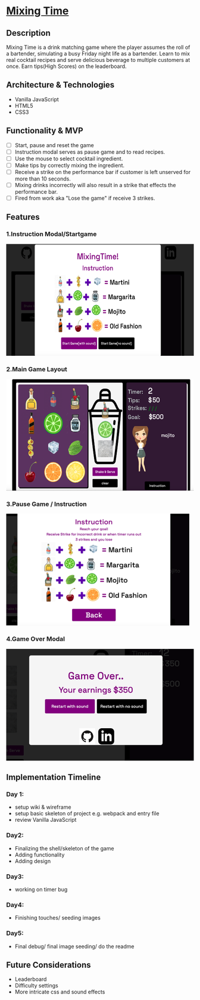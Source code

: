 # [Mixing Time](https://alvinc90.github.io/mixing-time//)

## Description
Mixing Time is a drink matching game where the player assumes the roll of a bartender, simulating a busy Friday night life as a bartender. Learn to mix real cocktail recipes and serve delicious beverage to multiple customers at once. Earn tips(High Scores) on the leaderboard.

## Architecture & Technologies 
* Vanilla JavaScript
* HTML5
* CSS3

## Functionality & MVP
- [ ] Start, pause and reset the game
- [ ] Instruction modal serves as pause game and to read recipes.
- [ ] Use the mouse to select cocktail ingredient.
- [ ] Make tips by correctly mixing the ingredient. 
- [ ] Receive a strike on the performance bar if customer is left unserved for more than 10 seconds. 
- [ ] Mixing drinks incorrectly will also result in a strike that effects the performance bar.
- [ ] Fired from work aka "Lose the game" if receive 3 strikes.

## Features 
### 1.Instruction Modal/Startgame 
<img src="./images/readme_img/start_modal.png" height="300" >

### 2.Main Game Layout
<img src="./images/readme_img/main_game.png" height="300" >

### 3.Pause Game / Instruction
<img src="./images/readme_img/pause_instruction.png" height="300" >

### 4.Game Over Modal 
<img src="./images/readme_img/game_over.png" height="300" >

## Implementation Timeline
### Day 1: 
   * setup wiki & wireframe
   * setup basic skeleton of project e.g. webpack and entry file
   * review Vanilla JavaScript

### Day2:
   * Finalizing the shell/skeleton of the game 
   * Adding functionality 
   * Adding design 

### Day3: 
   * working on timer bug

### Day4: 
   * Finishing touches/ seeding images

### Day5: 
   * Final debug/ final image seeding/ do the readme
   
   
## Future Considerations 
* Leaderboard
* Difficulty settings 
* More intricate css and sound effects
